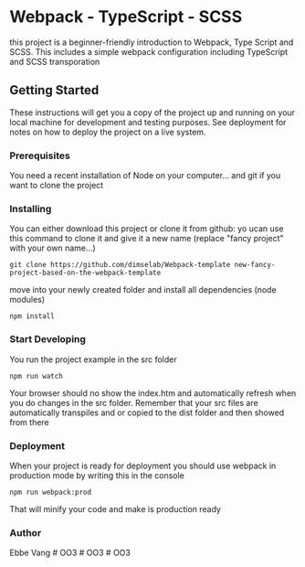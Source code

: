 # Webpack - TypeScript - SCSS
this project is a beginner-friendly introduction to Webpack, Type Script and SCSS.
This includes a simple webpack configuration including TypeScript and SCSS transporation

## Getting Started
These instructions will get you a copy of the project up and running on your local machine for development and testing purposes. See deployment for notes on how to deploy the project on a live system.

### Prerequisites
You need a recent installation of Node on your computer... and git if you want to clone the project

### Installing
You can either download this project or clone it from github: yo ucan use this command to clone it and give it a new name
(replace "fancy project" with your own name...)
```console
git clone https://github.com/dimselab/Webpack-template new-fancy-project-based-on-the-webpack-template
```

move into your newly created folder and install all dependencies (node modules)
```console
npm install
```

### Start Developing
You run the project example in the src folder
```console
npm run watch
```
Your browser should no show the index.htm and automatically refresh when you do changes in the src folder.
Remember that your src files are automatically transpiles and or copied to the dist folder and then showed from there

### Deployment
When your project is ready for deployment you should use webpack in production mode by writing this in the console
```console
npm run webpack:prod
```
That will minify your code and make is production ready

### Author
Ebbe Vang
#   O O 3  
 #   O O 3  
 #   O O 3  
 